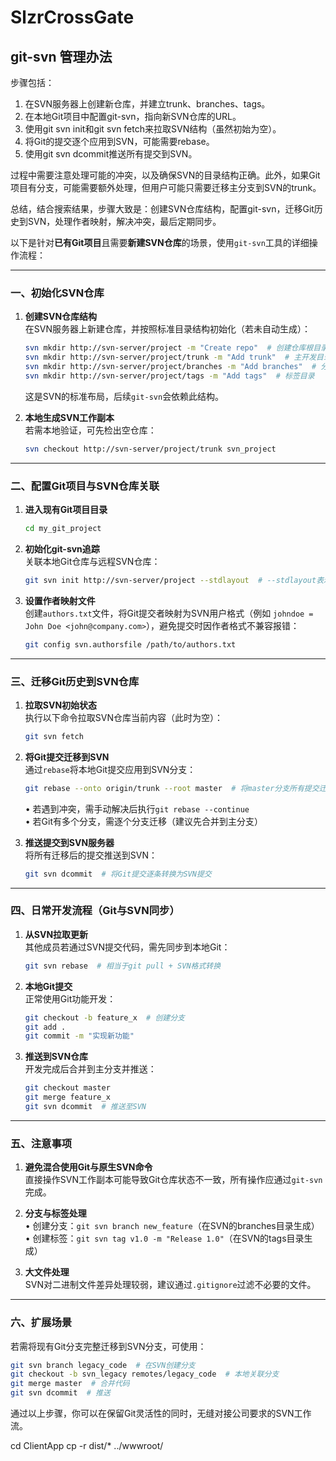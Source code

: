 ﻿# SlzrCrossGate

## git-svn 管理办法

步骤包括：

1. 在SVN服务器上创建新仓库，并建立trunk、branches、tags。
2. 在本地Git项目中配置git-svn，指向新SVN仓库的URL。
3. 使用git svn init和git svn fetch来拉取SVN结构（虽然初始为空）。
4. 将Git的提交逐个应用到SVN，可能需要rebase。
5. 使用git svn dcommit推送所有提交到SVN。

过程中需要注意处理可能的冲突，以及确保SVN的目录结构正确。此外，如果Git项目有分支，可能需要额外处理，但用户可能只需要迁移主分支到SVN的trunk。

总结，结合搜索结果，步骤大致是：创建SVN仓库结构，配置git-svn，迁移Git历史到SVN，处理作者映射，解决冲突，最后定期同步。




以下是针对**已有Git项目**且需要**新建SVN仓库**的场景，使用`git-svn`工具的详细操作流程：

---

### 一、初始化SVN仓库
1. **创建SVN仓库结构**  
   在SVN服务器上新建仓库，并按照标准目录结构初始化（若未自动生成）：
   ```bash
   svn mkdir http://svn-server/project -m "Create repo"  # 创建仓库根目录
   svn mkdir http://svn-server/project/trunk -m "Add trunk"  # 主开发目录
   svn mkdir http://svn-server/project/branches -m "Add branches"  # 分支目录
   svn mkdir http://svn-server/project/tags -m "Add tags"  # 标签目录
   ```
   这是SVN的标准布局，后续`git-svn`会依赖此结构。

2. **本地生成SVN工作副本**  
   若需本地验证，可先检出空仓库：
   ```bash
   svn checkout http://svn-server/project/trunk svn_project
   ```

---

### 二、配置Git项目与SVN仓库关联
1. **进入现有Git项目目录**  
   ```bash
   cd my_git_project
   ```

2. **初始化git-svn追踪**  
   关联本地Git仓库与远程SVN仓库：
   ```bash
   git svn init http://svn-server/project --stdlayout  # --stdlayout表示识别trunk/branches/tags结构
   ```

3. **设置作者映射文件**  
   创建`authors.txt`文件，将Git提交者映射为SVN用户格式（例如 `johndoe = John Doe <john@company.com>`），避免提交时因作者格式不兼容报错：
   ```bash
   git config svn.authorsfile /path/to/authors.txt
   ```

---

### 三、迁移Git历史到SVN仓库
1. **拉取SVN初始状态**  
   执行以下命令拉取SVN仓库当前内容（此时为空）：
   ```bash
   git svn fetch
   ```

2. **将Git提交迁移到SVN**  
   通过`rebase`将本地Git提交应用到SVN分支：
   ```bash
   git rebase --onto origin/trunk --root master  # 将master分支所有提交迁移到SVN的trunk，可通过`git branch -a`查看SVN分支
   ```
   • 若遇到冲突，需手动解决后执行`git rebase --continue`  
   • 若Git有多个分支，需逐个分支迁移（建议先合并到主分支）

3. **推送提交到SVN服务器**  
   将所有迁移后的提交推送到SVN：
   ```bash
   git svn dcommit  # 将Git提交逐条转换为SVN提交
   ```

---

### 四、日常开发流程（Git与SVN同步）
1. **从SVN拉取更新**  
   其他成员若通过SVN提交代码，需先同步到本地Git：
   ```bash
   git svn rebase  # 相当于git pull + SVN格式转换
   ```

2. **本地Git提交**  
   正常使用Git功能开发：
   ```bash
   git checkout -b feature_x  # 创建分支
   git add .
   git commit -m "实现新功能"
   ```

3. **推送到SVN仓库**  
   开发完成后合并到主分支并推送：
   ```bash
   git checkout master
   git merge feature_x
   git svn dcommit  # 推送至SVN
   ```

---

### 五、注意事项
1. **避免混合使用Git与原生SVN命令**  
   直接操作SVN工作副本可能导致Git仓库状态不一致，所有操作应通过`git-svn`完成。

2. **分支与标签处理**  
   • 创建分支：`git svn branch new_feature`（在SVN的branches目录生成）  
   • 创建标签：`git svn tag v1.0 -m "Release 1.0"`（在SVN的tags目录生成）

3. **大文件处理**  
   SVN对二进制文件差异处理较弱，建议通过`.gitignore`过滤不必要的文件。

---

### 六、扩展场景
若需将现有Git分支完整迁移到SVN分支，可使用：
```bash
git svn branch legacy_code  # 在SVN创建分支
git checkout -b svn_legacy remotes/legacy_code  # 本地关联分支
git merge master  # 合并代码
git svn dcommit  # 推送
```

通过以上步骤，你可以在保留Git灵活性的同时，无缝对接公司要求的SVN工作流。




cd ClientApp
cp -r dist/* ../wwwroot/
